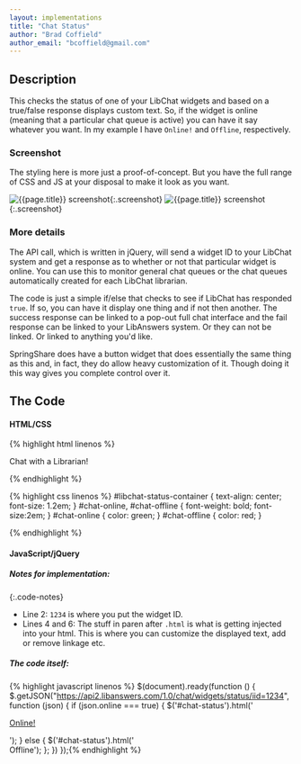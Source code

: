 ```yaml
---
layout: implementations
title: "Chat Status"
author: "Brad Coffield"
author_email: "bcoffield@gmail.com"
---
```

## Description
        
This checks the status of one of your LibChat widgets and based on a true/false response displays custom text. So, if the widget is online (meaning that a particular chat queue is active) you can have it say whatever you want. In my example I have ```Online!``` and ```Offline```, respectively.

### Screenshot

The styling here is more just a proof-of-concept. But you have the full range of CSS and JS at your disposal to make it look as you want.

![{{page.title}} screenshot]({{site.baseurl}}/assets/{{page.title}}-screenshot.jpg){:.screenshot}
![{{page.title}} screenshot]({{site.baseurl}}/assets/{{page.title}}-screenshot2.jpg){:.screenshot}

       
### More details
The API call, which is written in jQuery, will send a widget ID to your LibChat system and get a response as to whether or not that particular widget is online. You can use this to monitor general chat queues or the chat queues automatically created for each LibChat librarian.
        
The code is just a simple if/else that checks to see if LibChat has responded ```true```. If so, you can have it display one thing and if not then another. The success response can be linked to a pop-out full chat interface and the fail response can be linked to your LibAnswers system. Or they can not be linked. Or linked to anything you'd like.

SpringShare does have a button widget that does essentially the same thing as this and, in fact, they do allow heavy customization of it. Though doing it this way gives you complete control over it.
    
## The Code

#### HTML/CSS

{% highlight html linenos %}
<div id="libchat-status-container">Chat with a Librarian! 
    <span id="chat-status"></span>
</div>

{% endhighlight %}

{% highlight css linenos %}
#libchat-status-container {
    text-align: center;
    font-size: 1.2em;
}
#chat-online, #chat-offline {
    font-weight: bold;
    font-size:2em;
}
#chat-online {
    color: green;
}
#chat-offline {
    color: red;
}

{% endhighlight %}

#### JavaScript/jQuery

##### Notes for implementation:

{:.code-notes}
* Line 2: ```1234``` is where you put the widget ID.
* Lines 4 and 6: The stuff in paren after ```.html``` is what is getting injected into your html. This is where you can customize the displayed text, add or remove linkage etc. 

##### The code itself:
{% highlight javascript linenos %}
 $(document).ready(function () {
    $.getJSON("https://api2.libanswers.com/1.0/chat/widgets/status/iid=1234", function (json) {
        if (json.online === true) {
            $('#chat-status').html('<br/><p id="chat-online"><a href="PUT_YOUR_CHAT_LINK_URL_HERE">Online!</a></p>');
        } else {
            $('#chat-status').html('<br/><span id="chat-offline">Offline</span>');
        };
    })
});{% endhighlight %}

